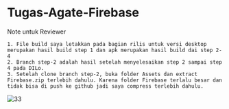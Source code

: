 # Tugas-Agate-Firebase
 
Note untuk Reviewer

    1. File build saya letakkan pada bagian rilis untuk versi desktop merupakan hasil build step 1 dan apk merupakan hasil build dai step 2-4
    2. Branch step-2 adalah hasil setelah menyelesaikan step 2 sampai step 4 pada DILo.
    3. Setelah clone branch step-2, buka folder Assets dan extract Firebase.zip terlebih dahulu. Karena folder Firebase terlalu besar dan tidak bisa di push ke github jadi saya compress terlebih dahulu.

![33](https://user-images.githubusercontent.com/85096618/136415413-e5c7b6c8-3ec6-41b3-8582-a9088ae476f4.png)
